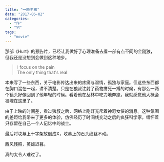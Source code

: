 ```yaml
---
title: "一匹老狼"
date: "2017-06-02"
categories: 
  - "作"
  - "宅"
tags: 
  - "movie"
---
```



那部《Hurt》的预告片，已经让我做好了心理准备去看一部有点不同的金刚狼，但我还是没想到会做到这种地步。

> I focus on the pain  
> The only thing that's real

本来写了一些东西，关于电影传达出来的疼痛与温情，孤独与家庭。但这些东西都在胸口混在一起，讲不清楚。只是在狼叔注射了药物拼死一搏的时候，有那么一两个镜头好像回到了他年轻的时候。看着他在丛林中吃力地奔跑，我就感觉他大概会被埋在这里了。

由于上映的时间差，看过狼叔之后，网络上刚好充斥着神奇女侠的消息。这种氛围的差距给我带来了更多的体验，仿佛经历了时间线变动之后的疯狂科学家，缅怀着只存留在自己一个人记忆中的战士。

最后将坟墓上十字架放倒成X，坟墓上的石头纹丝不动。

西风残照，英雄迟暮。

真的太令人难过了。
